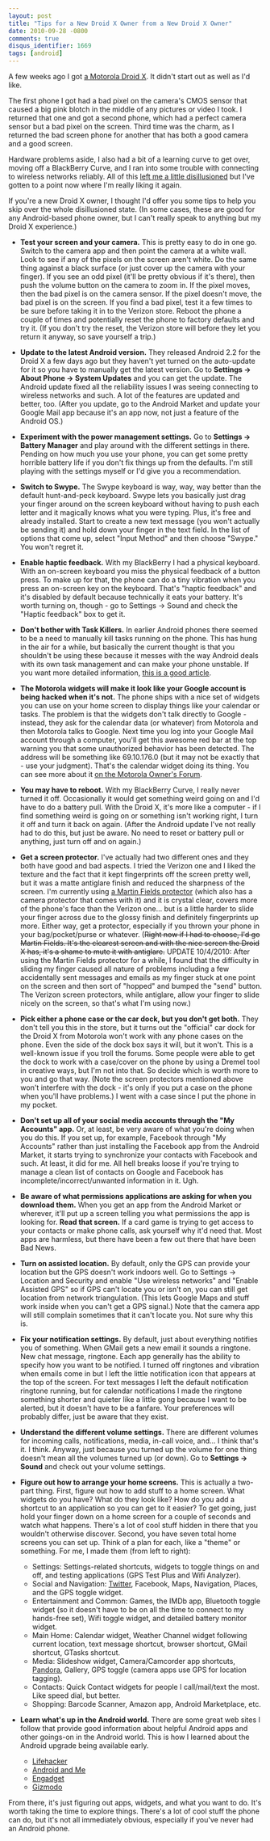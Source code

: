 ```yaml
---
layout: post
title: "Tips for a New Droid X Owner from a New Droid X Owner"
date: 2010-09-28 -0800
comments: true
disqus_identifier: 1669
tags: [android]
---
```

A few weeks ago I got [a Motorola Droid
X](http://www.motorola.com/Consumers/US-EN/Consumer-Product-and-Services/Mobile-Phones/Motorola-DROID-X-US-EN).
It didn't start out as well as I'd like.

The first phone I got had a bad pixel on the camera's CMOS sensor that
caused a big pink blotch in the middle of any pictures or video I took.
I returned that one and got a second phone, which had a perfect camera
sensor but a bad pixel on the screen. Third time was the charm, as I
returned the bad screen phone for another that has both a good camera
and a good screen.

Hardware problems aside, I also had a bit of a learning curve to get
over, moving off a BlackBerry Curve, and I ran into some trouble with
connecting to wireless networks reliably. All of this [left me a little
disillusioned](/archive/2010/09/07/technology-trust-issues.aspx) but
I've gotten to a point now where I'm really liking it again.

If you're a new Droid X owner, I thought I'd offer you some tips to help
you skip over the whole disillusioned state. (In some cases, these are
good for any Android-based phone owner, but I can't really speak to
anything but my Droid X experience.)

-   **Test your screen and your camera.** This is pretty easy to do in
    one go. Switch to the camera app and then point the camera at a
    white wall. Look to see if any of the pixels on the screen aren't
    white. Do the same thing against a black surface (or just cover up
    the camera with your finger). If you see an odd pixel (it'll be
    pretty obvious if it's there), then push the volume button on the
    camera to zoom in. If the pixel moves, then the bad pixel is on the
    camera sensor. If the pixel doesn't move, the bad pixel is on the
    screen. If you find a bad pixel, test it a few times to be sure
    before taking it in to the Verizon store. Reboot the phone a couple
    of times and potentially reset the phone to factory defaults and try
    it. (If you don't try the reset, the Verizon store will before they
    let you return it anyway, so save yourself a trip.)
-   **Update to the latest Android version.** They released Android 2.2
    for the Droid X a few days ago but they haven't yet turned on the
    auto-update for it so you have to manually get the latest version.
    Go to **Settings -\> About Phone -\> System Updates** and you can
    get the update. The Android update fixed all the reliability issues
    I was seeing connecting to wireless networks and such. A lot of the
    features are updated and better, too. (After you update, go to the
    Android Market and update your Google Mail app because it's an app
    now, not just a feature of the Android OS.)
-   **Experiment with the power management settings.** Go to **Settings
    -\> Battery Manager** and play around with the different settings in
    there. Pending on how much you use your phone, you can get some
    pretty horrible battery life if you don't fix things up from the
    defaults. I'm still playing with the settings myself or I'd give you
    a recommendation.
-   **Switch to Swype.** The Swype keyboard is way, way, way better than
    the default hunt-and-peck keyboard. Swype lets you basically just
    drag your finger around on the screen keyboard without having to
    push each letter and it magically knows what you were typing. Plus,
    it's free and already installed. Start to create a new text message
    (you won't actually be sending it) and hold down your finger in the
    text field. In the list of options that come up, select "Input
    Method" and then choose "Swype." You won't regret it.
-   **Enable haptic feedback.** With my BlackBerry I had a physical
    keyboard. With an on-screen keyboard you miss the physical feedback
    of a button press. To make up for that, the phone can do a tiny
    vibration when you press an on-screen key on the keyboard. That's
    "haptic feedback" and it's disabled by default because technically
    it eats your battery. It's worth turning on, though - go to Settings
    -\> Sound and check the "Haptic feedback" box to get it.
-   **Don't bother with Task Killers.** In earlier Android phones there
    seemed to be a need to manually kill tasks running on the phone.
    This has hung in the air for a while, but basically the current
    thought is that you shouldn't be using these because it messes with
    the way Android deals with its own task management and can make your
    phone unstable. If you want more detailed information, [this is a
    good
    article](http://geekfor.me/faq/you-shouldnt-be-using-a-task-killer-with-android/).
-   **The Motorola widgets will make it look like your Google account is
    being hacked when it's not.** The phone ships with a nice set of
    widgets you can use on your home screen to display things like your
    calendar or tasks. The problem is that the widgets don't talk
    directly to Google - instead, they ask for the calendar data (or
    whatever) from Motorola and then Motorola talks to Google. Next time
    you log into your Google Mail account through a computer, you'll get
    this awesome red bar at the top warning you that some unauthorized
    behavior has been detected. The address will be something like
    69.10.176.0 (but it may not be exactly that - use your judgment).
    That's the calendar widget doing its thing. You can see more about
    it [on the Motorola Owner's
    Forum](https://supportforums.motorola.com/message/227188).
-   **You may have to reboot.** With my BlackBerry Curve, I really never
    turned it off. Occasionally it would get something weird going on
    and I'd have to do a battery pull. With the Droid X, it's more like
    a computer - if I find something weird is going on or something
    isn't working right, I turn it off and turn it back on again. (After
    the Android update I've not really had to do this, but just be
    aware. No need to reset or battery pull or anything, just turn off
    and on again.)
-   **Get a screen protector.** I've actually had two different ones and
    they both have good and bad aspects. I tried the Verizon one and I
    liked the texture and the fact that it kept fingerprints off the
    screen pretty well, but it was a matte antiglare finish and reduced
    the sharpness of the screen. I'm currently using [a Martin Fields
    protector](http://www.martinfields.com/US/MFOP-MotoDroidX) (which
    also has a camera protector that comes with it) and it is crystal
    clear, covers more of the phone's face than the Verizon one... but
    is a little harder to slide your finger across due to the glossy
    finish and definitely fingerprints up more. Either way, get a
    protector, especially if you thrown your phone in your
    bag/pocket/purse or whatever. (~~Right now if I had to choose, I'd
    go Martin Fields. It's the clearest screen and with the nice screen
    the Droid X has, it's a shame to mute it with antiglare.~~ UPDATE
    10/4/2010: After using the Martin Fields protector for a while, I
    found that the difficulty in sliding my finger caused all nature of
    problems including a few accidentally sent messages and emails as my
    finger stuck at one point on the screen and then sort of "hopped"
    and bumped the "send" button. The Verizon screen protectors, while
    antiglare, allow your finger to slide nicely on the screen, so
    that's what I'm using now.)
-   **Pick either a phone case or the car dock, but you don't get
    both.** They don't tell you this in the store, but it turns out the
    "official" car dock for the Droid X from Motorola won't work with
    any phone cases on the phone. Even the side of the dock box says it
    will, but it won't. This is a well-known issue if you troll the
    forums. Some people were able to get the dock to work with a
    case/cover on the phone by using a Dremel tool in creative ways, but
    I'm not into that. So decide which is worth more to you and go that
    way. (Note the screen protectors mentioned above won't interfere
    with the dock - it's only if you put a case on the phone when you'll
    have problems.) I went with a case since I put the phone in my
    pocket.
-   **Don't set up all of your social media accounts through the "My
    Accounts" app.** Or, at least, be very aware of what you're doing
    when you do this. If you set up, for example, Facebook through "My
    Accounts" rather than just installing the Facebook app from the
    Android Market, it starts trying to synchronize your contacts with
    Facebook and such. At least, it did for me. All hell breaks loose if
    you're trying to manage a clean list of contacts on Google and
    Facebook has incomplete/incorrect/unwanted information in it. Ugh.
-   **Be aware of what permissions applications are asking for when you
    download them.** When you get an app from the Android Market or
    wherever, it'll put up a screen telling you what permissions the app
    is looking for. **Read that screen.** If a card game is trying to
    get access to your contacts or make phone calls, ask yourself why
    it'd need that. Most apps are harmless, but there have been a few
    out there that have been Bad News.
-   **Turn on assisted location.** By default, only the GPS can provide
    your location but the GPS doesn't work indoors well. Go to Settings
    -\> Location and Security and enable "Use wireless networks" and
    "Enable Assisted GPS" so if GPS can't locate you or isn't on, you
    can still get location from network triangulation. (This lets Google
    Maps and stuff work inside when you can't get a GPS signal.) Note
    that the camera app will still complain sometimes that it can't
    locate you. Not sure why this is.
-   **Fix your notification settings.** By default, just about
    everything notifies you of something. When GMail gets a new email it
    sounds a ringtone. New chat message, ringtone. Each app generally
    has the ability to specify how you want to be notified. I turned off
    ringtones and vibration when emails come in but I left the little
    notification icon that appears at the top of the screen. For text
    messages I left the default notification ringtone running, but for
    calendar notifications I made the ringtone something shorter and
    quieter like a little gong because I want to be alerted, but it
    doesn't have to be a fanfare. Your preferences will probably differ,
    just be aware that they exist.
-   **Understand the different volume settings.** There are different
    volumes for incoming calls, notifications, media, in-call voice,
    and... I think that's it. I think. Anyway, just because you turned
    up the volume for one thing doesn't mean all the volumes turned up
    (or down). Go to **Settings -\> Sound** and check out your volume
    settings.
-   **Figure out how to arrange your home screens.** This is actually a
    two-part thing. First, figure out how to add stuff to a home screen.
    What widgets do you have? What do they look like? How do you add a
    shortcut to an application so you can get to it easier? To get
    going, just hold your finger down on a home screen for a couple of
    seconds and watch what happens. There's a lot of cool stuff hidden
    in there that you wouldn't otherwise discover. Second, you have
    seven total home screens you can set up. Think of a plan for each,
    like a "theme" or something. For me, I made them (from left to
    right):
    -   Settings: Settings-related shortcuts, widgets to toggle things
        on and off, and testing applications (GPS Test Plus and Wifi
        Analyzer).
    -   Social and Navigation: [Twitter](http://twitter.com), Facebook,
        Maps, Navigation, Places, and the GPS toggle widget.
    -   Entertainment and Common: Games, the IMDb app, Bluetooth toggle
        widget (so it doesn't have to be on all the time to connect to
        my hands-free set), Wifi toggle widget, and detailed battery
        monitor widget.
    -   Main Home: Calendar widget, Weather Channel widget following
        current location, text message shortcut, browser shortcut, GMail
        shortcut, GTasks shortcut.
    -   Media: Slideshow widget, Camera/Camcorder app shortcuts,
        [Pandora](http://www.pandora.com), Gallery, GPS toggle (camera
        apps use GPS for location tagging).
    -   Contacts: Quick Contact widgets for people I call/mail/text the
        most. Like speed dial, but better.
    -   Shopping: Barcode Scanner, Amazon app, Android Marketplace, etc.

-   **Learn what's up in the Android world.** There are some great web
    sites I follow that provide good information about helpful Android
    apps and other goings-on in the Android world. This is how I learned
    about the Android upgrade being available early.
    -   [Lifehacker](http://lifehacker.com/)
    -   [Android and Me](http://androidandme.com/)
    -   [Engadget](http://www.engadget.com)
    -   [Gizmodo](http://www.gizmodo.com)

From there, it's just figuring out apps, widgets, and what you want to
do. It's worth taking the time to explore things. There's a lot of cool
stuff the phone can do, but it's not all immediately obvious, especially
if you've never had an Android phone.

